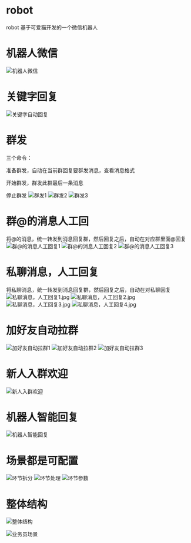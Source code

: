 #  robot
robot
基于可爱猫开发的一个微信机器人

# 机器人微信
![机器人微信](/ext/机器人微信.jpg)

# 关键字回复
![关键字自动回复](/ext/关键字自动回复.jpg)

# 群发
三个命令：

准备群发，自动在当前群回复要群发消息，查看消息格式

开始群发，群发此群最后一条消息

停止群发
![群发1](/ext/群发1.jpg)
![群发2](/ext/群发2.jpg)
![群发3](/ext/群发3.jpg)

# 群@的消息人工回
将@的消息，统一转发到消息回复群，然后回复之后，自动在对应群里面@回复
![群@的消息人工回复1](/ext/群@的消息人工回复1.jpg)
![群@的消息人工回复2](/ext/群@的消息人工回复2.jpg)
![群@的消息人工回复3](/ext/群@的消息人工回复3.jpg)

# 私聊消息，人工回复
将私聊消息，统一转发到消息回复群，然后回复之后，自动在对私聊回复
![私聊消息，人工回复1.jpg](/ext/私聊消息，人工回复1.jpg)
![私聊消息，人工回复2.jpg](/ext/私聊消息，人工回复2.jpg)
![私聊消息，人工回复3.jpg](/ext/私聊消息，人工回复3.jpg)
![私聊消息，人工回复4.jpg](/ext/私聊消息，人工回复4.jpg)

# 加好友自动拉群
![加好友自动拉群1](/ext/加好友自动拉群1.png)
![加好友自动拉群2](/ext/加好友自动拉群2.png)
![加好友自动拉群3](/ext/加好友自动拉群3.jpg)

# 新人入群欢迎
![新人入群欢迎](/ext/新人入群欢迎.jpg)

# 机器人智能回复
![机器人智能回复](/ext/指定群机器人智能回复.jpg)


# 场景都是可配置
![环节拆分](/ext/配置.png)
![环节处理](/ext/环节处理.png)
![环节参数](/ext/参数.png)

# 整体结构
![整体结构](/ext/整体结构.png)

![业务员场景](/ext/业务员场景.png)





